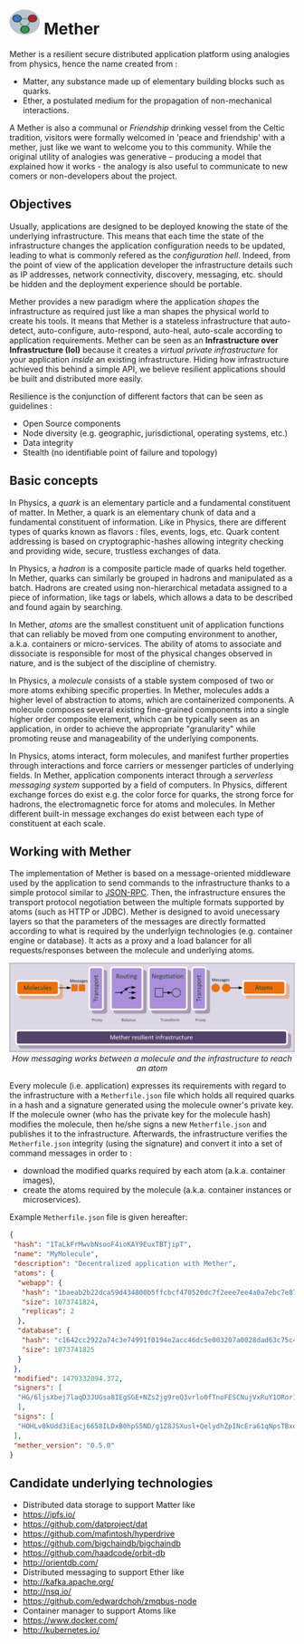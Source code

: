 # <img src="https://raw.githubusercontent.com/claustres/mether/master/mether.png" width="54" height="44" /> Mether

Mether is a resilient secure distributed application platform using analogies from physics, hence the name created from :
* Matter, any substance made up of elementary building blocks such as quarks.
* Ether, a postulated medium for the propagation of non-mechanical interactions.

A Mether is also a communal or *Friendship* drinking vessel from the Celtic tradition, visitors were formally welcomed in 'peace and friendship' with a mether, just like we want to welcome you to this community. While the original utility of analogies was generative – producing a model that explained how it works - the analogy is also useful to communicate to new comers or non-developers about the project. 

## Objectives

Usually, applications are designed to be deployed knowing the state of the underlying infrastructure. This means that each time the state of the infrastructure changes the application configuration needs to be updated, leading to what is commonly refered as the *configuration hell*. Indeed, from the point of view of the application developer the infrastructure details such as IP addresses, network connectivity, discovery, messaging, etc. should be hidden and the deployment experience should be portable.

Mether provides a new paradigm where the application *shapes* the infrastructure as required just like a man shapes the physical world to create his tools. It means that Mether is a stateless infrastructure that auto-detect, auto-configure, auto-respond, auto-heal, auto-scale according to application requirements. Mether can be seen as an **Infrastructure over Infrastructure (IoI)** because it creates a *virtual private infrastructure* for your application *inside* an existing infrastructure. Hiding how infrastructure achieved this behind a simple API, we believe resilient applications should be built and distributed more easily.

Resilience is the conjunction of different factors that can be seen as guidelines :
* Open Source components
* Node diversity (e.g. geographic, jurisdictional, operating systems, etc.)
* Data integrity
* Stealth (no identifiable point of failure and topology)

## Basic concepts

In Physics, a *quark* is an elementary particle and a fundamental constituent of matter. In Mether, a quark is an elementary chunk of data and a fundamental constituent of information. Like in Physics, there are different types of quarks known as flavors : files, events, logs, etc. Quark content addressing is based on cryptographic-hashes allowing integrity checking and providing wide, secure, trustless exchanges of data. 

In Physics, a *hadron* is a composite particle made of quarks held together. In Mether, quarks can similarly be grouped in hadrons and manipulated as a batch. Hadrons are created using non-hierarchical metadata assigned to a piece of information, like tags or labels, which allows a data to be described and found again by searching. 

In Mether, *atoms* are the smallest constituent unit of application functions that can reliably be moved from one computing environment to another, a.k.a. containers or micro-services. The ability of atoms to associate and dissociate is responsible for most of the physical changes observed in nature, and is the subject of the discipline of chemistry.

In Physics, a *molecule* consists of a stable system composed of two or more atoms exhibing specific properties. In Mether, molecules adds a higher level of abstraction to atoms, which are containerized components. A molecule composes several existing fine-grained components into a single higher order composite element, which can be typically seen as an application, in order to achieve the appropriate "granularity" while promoting reuse and manageability of the underlying components.

In Physics, atoms interact, form molecules, and manifest further properties through interactions and force carriers or messenger particles of underlying fields. In Mether, application components interact through a *serverless messaging system* supported by a field of computers. In Physics, different exchange forces do exist e.g. the color force for quarks, the strong force for hadrons, the electromagnetic force for atoms and molecules. In Mether different built-in message exchanges do exist between each type of constituent at each scale.

## Working with Mether

The implementation of Mether is based on a message-oriented middleware used by the application to send commands to the infrastructure thanks to a simple protocol similar to [JSON-RPC](http://www.jsonrpc.org/specification). Then, the infrastructure ensures the transport protocol negotiation between the multiple formats supported by atoms (such as HTTP or JDBC). Mether is designed to avoid unecessary layers so that the parameters of the messages are directly formatted according to what is required by the underlyign technologies (e.g. container engine or database). It acts as a proxy and a load balancer for all requests/responses between the molecule and underlying atoms.

<p align="center">
<img src="https://raw.githubusercontent.com/claustres/mether/master/Mether-Messaging.png"/>
<i>How messaging works between a molecule and the infrastructure to reach an atom</i>
</p>

Every molecule (i.e. application)  expresses its requirements with regard to the infrastructure with a `Metherfile.json` file which holds all required quarks in a hash and a signature generated using the molecule owner's private key. If the molecule owner (who has the private key for the molecule hash) modifies the molecule, then he/she signs a new `Metherfile.json` and publishes it to the infrastructure. Afterwards, the infrastructure verifies the `Metherfile.json` integrity (using the signature) and convert it into a set of command messages in order to :
* download the modified quarks required by each atom (a.k.a. container images),
* create the atoms required by the molecule (a.k.a. container instances or microservices).

Example `Metherfile.json` file is given hereafter:
```json
{
 "hash": "1TaLkFrMwvbNsooF4ioKAY9EuxTBTjipT",
 "name": "MyMolecule",
 "description": "Decentralized application with Mether",
 "atoms": {
  "webapp": {
   "hash": "1baeab2b22dca59d434800b5ffcbcf470520dc7f2eee7ee4a0a7ebc7e87468ef",
   "size": 1073741824,
   "replicas": 2
  },
  "database": {
   "hash": "c1642cc2922a74c3e74991f0194e2acc46dc5e003207a0028dad63c75c41a0ec",
   "size": 1073741825
  }
 },
 "modified": 1479332094.372,
 "signers": [
  "HG/6ljsXbej7laqD3JUGsa8IEgSGE+NZs2jg9reQ3vrlo0fTnoFESCNujVxRuY1ORor143LGSyjl8PkaRdU4gx8="
  ],
 "signs": [
  "HOHLv0kUdd3iEacj6658ILDxB0hpS5ND/g1Z8JSXusl+QelydhZpINcEra61qNpsTBxqxpleE7tbkqG1J59YhZo="
 ],
 "mether_version": "0.5.0"
}
```

## Candidate underlying technologies

* Distributed data storage to support Matter like
 * https://ipfs.io/
 * https://github.com/datproject/dat
 * https://github.com/mafintosh/hyperdrive
 * https://github.com/bigchaindb/bigchaindb
 * https://github.com/haadcode/orbit-db
 * http://orientdb.com/
* Distributed messaging to support Ether like
 * http://kafka.apache.org/
 * http://nsq.io/
 * https://github.com/edwardchoh/zmqbus-node
* Container manager to support Atoms like
 * https://www.docker.com/ 
 * http://kubernetes.io/



